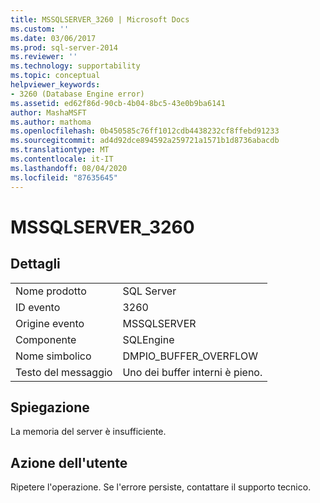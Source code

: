 ```yaml
---
title: MSSQLSERVER_3260 | Microsoft Docs
ms.custom: ''
ms.date: 03/06/2017
ms.prod: sql-server-2014
ms.reviewer: ''
ms.technology: supportability
ms.topic: conceptual
helpviewer_keywords:
- 3260 (Database Engine error)
ms.assetid: ed62f86d-90cb-4b04-8bc5-43e0b9ba6141
author: MashaMSFT
ms.author: mathoma
ms.openlocfilehash: 0b450585c76ff1012cdb4438232cf8ffebd91233
ms.sourcegitcommit: ad4d92dce894592a259721a1571b1d8736abacdb
ms.translationtype: MT
ms.contentlocale: it-IT
ms.lasthandoff: 08/04/2020
ms.locfileid: "87635645"
---
```

# <a name="mssqlserver_3260"></a>MSSQLSERVER_3260
    
## <a name="details"></a>Dettagli  
  
|||  
|-|-|  
|Nome prodotto|SQL Server|  
|ID evento|3260|  
|Origine evento|MSSQLSERVER|  
|Componente|SQLEngine|  
|Nome simbolico|DMPIO_BUFFER_OVERFLOW|  
|Testo del messaggio|Uno dei buffer interni è pieno.|  
  
## <a name="explanation"></a>Spiegazione  
 La memoria del server è insufficiente.  
  
## <a name="user-action"></a>Azione dell'utente  
 Ripetere l'operazione. Se l'errore persiste, contattare il supporto tecnico.  
  
  
